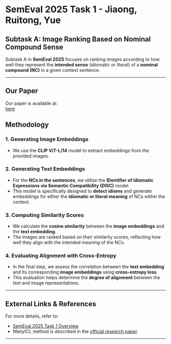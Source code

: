 # **SemEval 2025 Task 1 - Jiaong, Ruitong, Yue**  

## **Subtask A: Image Ranking Based on Nominal Compound Sense**  

Subtask A in **SemEval 2025** focuses on ranking images according to how well they represent the **intended sense** (idiomatic or literal) of a **nominal compound (NC)** in a given context sentence.  

---
## Our Paper

Our paper is available at:  
[here](SemEval_2024_Task_1__AdMIRe__Advancing_Multimodal_Idiomaticity_Representation.pdf)


## **Methodology**  

### **1. Generating Image Embeddings**  
- We use the **CLIP ViT-L/14** model to extract embeddings from the provided images.  

### **2. Generating Text Embeddings**  
- For the **NCs in the sentences**, we utilize the **IDentifier of Idiomatic Expressions via Semantic Compatibility (DISC)** model.  
- This model is specifically designed to **detect idioms** and generate embeddings for either the **idiomatic or literal meaning** of NCs within the context.  

### **3. Computing Similarity Scores**  
- We calculate the **cosine similarity** between the **image embeddings** and the **text embedding**.  
- The images are ranked based on their similarity scores, reflecting how well they align with the intended meaning of the NCs.  

### **4. Evaluating Alignment with Cross-Entropy**  
- In the final step, we assess the correlation between the **text embedding** and its corresponding **image embeddings** using **cross-entropy loss**.  
- This evaluation helps determine the **degree of alignment** between the text and image representations.  

---

## **External Links & References**  

For more details, refer to:  
- [SemEval 2025 Task 1 Overview](https://semeval2025-task1.github.io/)  
- ManyICL method is described in the [official research paper](https://arxiv.org/html/2405.09798v1).  

---
